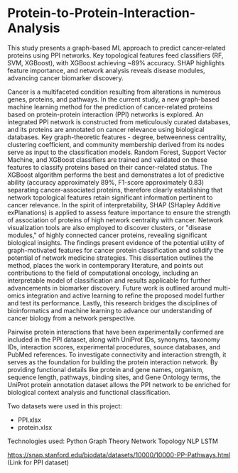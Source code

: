 # Protein-to-Protein-Interaction-Analysis
This study presents a graph-based ML approach to predict cancer-related proteins using PPI networks. Key topological features feed classifiers (RF, SVM, XGBoost), with XGBoost achieving ~89% accuracy. SHAP highlights feature importance, and network analysis reveals disease modules, advancing cancer biomarker discovery.

Cancer is a multifaceted condition resulting from alterations in numerous genes, proteins, and pathways. In the current study, a new graph-based machine learning method for the prediction of cancer-related proteins based on protein-protein interaction (PPI) networks is explored. An integrated PPI network is constructed from meticulously curated databases, and its proteins are annotated on cancer relevance using biological databases. Key graph-theoretic features - degree, betweenness centrality, clustering coefficient, and community membership derived from its nodes serve as input to the classification models. Random Forest, Support Vector Machine, and XGBoost classifiers are trained and validated on these features to classify proteins based on their cancer-related status. The XGBoost algorithm performs the best and demonstrates a lot of predictive ability (accuracy approximately 89%, F1-score approximately 0.83) separating cancer-associated proteins, therefore clearly establishing that network topological features retain significant information pertinent to cancer relevance. In the spirit of interpretability, SHAP (SHapley Additive exPlanations) is applied to assess feature importance to ensure the strength of association of proteins of high network centrality with cancer. Network visualization tools are also employed to discover clusters, or "disease modules," of highly connected cancer proteins, revealing significant biological insights. The findings present evidence of the potential utility of graph-motivated features for cancer protein classification and solidify the potential of network medicine strategies. This dissertation outlines the method, places the work in contemporary literature, and points out contributions to the field of computational oncology, including an interpretable model of classification and results applicable for further advancements in biomarker discovery. Future work is outlined around multi-omics integration and active learning to refine the proposed model further and test its performance. Lastly, this research bridges the disciplines of bioinformatics and machine learning to advance our understanding of cancer biology from a network perspective.

Pairwise protein interactions that have been experimentally confirmed are included in the PPI dataset, along with UniProt IDs, synonyms, taxonomy IDs, interaction scores, experimental procedures, source databases, and PubMed references. To investigate connectivity and interaction strength, it serves as the foundation for building the protein interaction network. By providing functional details like protein and gene names, organism, sequence length, pathways, binding sites, and Gene Ontology terms, the UniProt protein annotation dataset allows the PPI network to be enriched for biological context analysis and functional classification.

Two datasets were used in this project:
* PPI.xlsx
* protein.xlsx

Technologies used:
Python
Graph Theory
Network Topology
NLP
LSTM

https://snap.stanford.edu/biodata/datasets/10000/10000-PP-Pathways.html (Link for PPI dataset)
